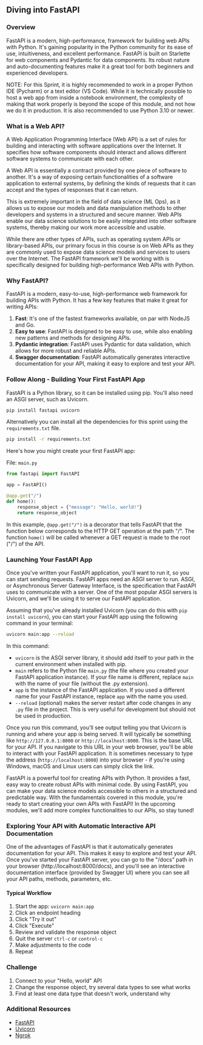 ## Diving into FastAPI

### Overview

FastAPI is a modern, high-performance, framework for building web APIs with Python. It's gaining popularity in the Python community for its ease of use, intuitiveness, and excellent performance. FastAPI is built on Starlette for web components and Pydantic for data components. Its robust nature and auto-documenting features make it a great tool for both beginners and experienced developers.

NOTE: For this Sprint, it is highly recommended to work in a proper Python IDE (Pycharm) or a text editor (VS Code). While it is technically possible to host a web app from inside a notebook environment, the complexity of making that work properly is beyond the scope of this module, and not how we do it in production. It is also recommended to use Python 3.10 or newer.

### What is a Web API?

A Web Application Programming Interface (Web API) is a set of rules for building and interacting with software applications over the Internet. It specifies how software components should interact and allows different software systems to communicate with each other. 

A Web API is essentially a contract provided by one piece of software to another. It's a way of exposing certain functionalities of a software application to external systems, by defining the kinds of requests that it can accept and the types of responses that it can return. 

This is extremely important in the field of data science (ML Ops), as it allows us to expose our models and data manipulation methods to other developers and systems in a structured and secure manner. Web APIs enable our data science solutions to be easily integrated into other software systems, thereby making our work more accessible and usable.

While there are other types of APIs, such as operating system APIs or library-based APIs, our primary focus in this course is on Web APIs as they are commonly used to expose data science models and services to users over the Internet. The FastAPI framework we'll be working with is specifically designed for building high-performance Web APIs with Python.

### Why FastAPI?

FastAPI is a modern, easy-to-use, high-performance web framework for building APIs with Python. It has a few key features that make it great for writing APIs:

1. **Fast**: It's one of the fastest frameworks available, on par with NodeJS and Go.
2. **Easy to use**: FastAPI is designed to be easy to use, while also enabling new patterns and methods for designing APIs.
3. **Pydantic integration**: FastAPI uses Pydantic for data validation, which allows for more robust and reliable APIs.
4. **Swagger documentation**: FastAPI automatically generates interactive documentation for your API, making it easy to explore and test your API.

### Follow Along - Building Your First FastAPI App

FastAPI is a Python library, so it can be installed using pip. You'll also need an ASGI server, such as Uvicorn.

```bash
pip install fastapi uvicorn
```

Alternatively you can install all the dependencies for this sprint using the `requirements.txt` file.

```bash
pip install -r requirements.txt
```

Here's how you might create your first FastAPI app:

File: `main.py`
```python
from fastapi import FastAPI

app = FastAPI()

@app.get("/")
def home():
    response_object = {"message": "Hello, world!"}
    return response_object
```

In this example, `@app.get("/")` is a decorator that tells FastAPI that the function below corresponds to the HTTP GET operation at the path "/". The function `home()` will be called whenever a GET request is made to the root ("/") of the API.

### Launching Your FastAPI App

Once you've written your FastAPI application, you'll want to run it, so you can start sending requests. FastAPI apps need an ASGI server to run. ASGI, or Asynchronous Server Gateway Interface, is the specification that FastAPI uses to communicate with a server. One of the most popular ASGI servers is Uvicorn, and we'll be using it to serve our FastAPI application.

Assuming that you've already installed Uvicorn (you can do this with `pip install uvicorn`), you can start your FastAPI app using the following command in your terminal:

```bash
uvicorn main:app --reload
```

In this command:

- `uvicorn` is the ASGI server library, it should add itself to your path in the current environment when installed with pip.
- `main` refers to the Python file `main.py` (the file where you created your FastAPI application instance). If your file name is different, replace `main` with the name of your file (without the .py extension).
- `app` is the instance of the FastAPI application. If you used a different name for your FastAPI instance, replace `app` with the name you used.
- `--reload` (optional) makes the server restart after code changes in any `.py` file in the project. This is very useful for development but should not be used in production.

Once you run this command, you'll see output telling you that Uvicorn is running and where your app is being served. It will typically be something like `http://127.0.0.1:8000` or `http://localhost:8000`. This is the base URL for your API. If you navigate to this URL in your web browser, you'll be able to interact with your FastAPI application. It is sometimes necessary to type the address (`http://localhost:8000`) into your browser - if you're using Windows, macOS and Linux users can simply click the link.

FastAPI is a powerful tool for creating APIs with Python. It provides a fast, easy way to create robust APIs with minimal code. By using FastAPI, you can make your data science models accessible to others in a structured and predictable way. With the fundamentals covered in this module, you're ready to start creating your own APIs with FastAPI! In the upcoming modules, we'll add more complex functionalities to our APIs, so stay tuned!

### Exploring Your API with Automatic Interactive API Documentation

One of the advantages of FastAPI is that it automatically generates documentation for your API. This makes it easy to explore and test your API. Once you've started your FastAPI server, you can go to the "/docs" path in your browser (http://localhost:8000/docs), and you'll see an interactive documentation interface (provided by Swagger UI) where you can see all your API paths, methods, parameters, etc.

#### Typical Workflow

1. Start the app: `uvicorn main:app`
2. Click an endpoint heading
3. Click "Try it out"
4. Click "Execute"
5. Review and validate the response object
6. Quit the server `ctrl-c` or `control-c`
7. Make adjustments to the code
8. Repeat

### Challenge
1. Connect to your "Hello, world" API
2. Change the response object, try several data types to see what works
3. Find at least one data type that doesn't work, understand why

### Additional Resources
- [FastAPI](https://fastapi.tiangolo.com/)
- [Uvicorn](https://www.uvicorn.org/)
- [Ngrok](https://ngrok.com/)
